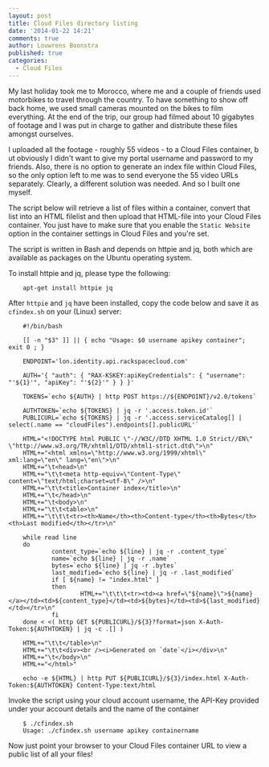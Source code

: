 ```yaml
---
layout: post
title: Cloud Files directory listing
date: '2014-01-22 14:21'
comments: true
author: Louwrens Boonstra
published: true
categories:
  - Cloud Files
---
```


My last holiday took me to Morocco, where me and a couple of friends used
motorbikes to travel through the country. To have something to show off back
home, we used small cameras mounted on the bikes to film everything. At the
end of the trip, our group had filmed about 10 gigabytes of footage and I was
put in charge to gather and distribute these files amongst ourselves.

I uploaded all the footage - roughly 55 videos - to a Cloud Files container, b
ut obviously I didn't want to give my portal username and password to my
friends. Also, there is no option to generate an index file within Cloud Files,
so the only option left to me was to send everyone the 55 video URLs
separately. Clearly, a different solution was needed. And so I built one myself.

<!-- more -->

The script below will retrieve a list of files within a container, convert that list into an HTML filelist and then upload that HTML-file into your Cloud Files container. You just have to make sure that you enable the `Static Website` option in the container settings in Cloud Files and you're set.

The script is written in Bash and depends on httpie and jq, both which are available as packages on the Ubuntu operating system.

To install httpie and jq, please type the following:

        apt-get install httpie jq

After `httpie` and `jq` have been installed, copy the code below and save it as `cfindex.sh` on your (Linux) server:

        #!/bin/bash

        [[ -n "$3" ]] || { echo "Usage: $0 username apikey container"; exit 0 ; }

        ENDPOINT='lon.identity.api.rackspacecloud.com'

        AUTH='{ "auth": { "RAX-KSKEY:apiKeyCredentials": { "username": "'${1}'", "apiKey": "'${2}'" } } }'

        TOKENS=`echo ${AUTH} | http POST https://${ENDPOINT}/v2.0/tokens`

        AUTHTOKEN=`echo ${TOKENS} | jq -r '.access.token.id'`
        PUBLICURL=`echo ${TOKENS} | jq -r '.access.serviceCatalog[] | select(.name == "cloudFiles").endpoints[].publicURL'`

        HTML="<!DOCTYPE html PUBLIC \"-//W3C//DTD XHTML 1.0 Strict//EN\" \"http://www.w3.org/TR/xhtml1/DTD/xhtml1-strict.dtd\">\n"
        HTML+="<html xmlns=\"http://www.w3.org/1999/xhtml\" xml:lang=\"en\" lang=\"en\">\n"
        HTML+="\t<head>\n"
        HTML+="\t\t<meta http-equiv=\"Content-Type\" content=\"text/html;charset=utf-8\" />\n"
        HTML+="\t\t<title>Container index</title>\n"
        HTML+="\t</head>\n"
        HTML+="\t<body>\n"
        HTML+="\t\t<table>\n"
        HTML+="\t\t\t<tr><th>Name</th><th>Content-type</th><th>Bytes</th><th>Last modified</th></tr>\n"

        while read line
        do
                content_type=`echo ${line} | jq -r .content_type`
                name=`echo ${line} | jq -r .name`
                bytes=`echo ${line} | jq -r .bytes`
                last_modified=`echo ${line} | jq -r .last_modified`
                if [ ${name} != "index.html" ]
                then
                        HTML+="\t\t\t<tr><td><a href=\"${name}\">${name}</a></td><td>${content_type}</td><td>${bytes}</td><td>${last_modified}</td></tr>\n"
                fi
        done < <( http GET ${PUBLICURL}/${3}?format=json X-Auth-Token:${AUTHTOKEN} | jq -c .[] )

        HTML+="\t\t</table>\n"
        HTML+="\t\t<div><br /><i>Generated on `date`</i></div>\n"
        HTML+="\t</body>\n"
        HTML+="</html>"

        echo -e ${HTML} | http PUT ${PUBLICURL}/${3}/index.html X-Auth-Token:${AUTHTOKEN} Content-Type:text/html


Invoke the script using your cloud account username, the API-Key provided under your account details and the name of the container

        $ ./cfindex.sh
        Usage: ./cfindex.sh username apikey containername

Now just point your browser to your Cloud Files container URL to view a public list of all your files!
